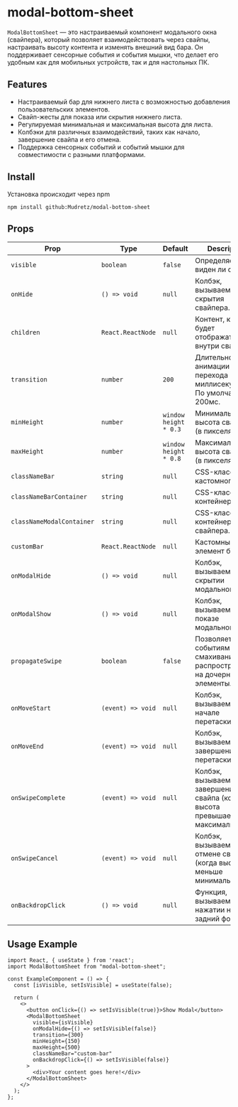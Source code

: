 # modal-bottom-sheet

`ModalBottomSheet` — это настраиваемый компонент модального окна (свайпера), который позволяет взаимодействовать через свайпы, настраивать высоту контента и изменять внешний вид бара. Он поддерживает сенсорные события и события мышки, что делает его удобным как для мобильных устройств, так и для настольных ПК.

## Features

- Настраиваемый бар для нижнего листа с возможностью добавления пользовательских элементов.
- Свайп-жесты для показа или скрытия нижнего листа.
- Регулируемая минимальная и максимальная высота для листа.
- Колбэки для различных взаимодействий, таких как начало, завершение свайпа и его отмена.
- Поддержка сенсорных событий и событий мышки для совместимости с разными платформами.

## Install

Установка происходит через npm
```
npm install github:Mudretz/modal-bottom-sheet
```

## Props

| Prop                      | Type                                                | Default               | Description                                                                 |
| ------------------------- | --------------------------------------------------- | --------------------- | --------------------------------------------------------------------------- |
| `visible`                 | `boolean`                                           | `false`               | Определяет, виден ли свайпер.                                               |
| `onHide`                  | `() => void`                                        | `null`                | Колбэк, вызываемый для скрытия свайпера.                                    |
| `children`                | `React.ReactNode`                                   | `null`                | Контент, который будет отображаться внутри свайпера.                        |
| `transition`              | `number`                                            | `200`                 | Длительность анимации перехода (в миллисекундах). По умолчанию 200мс.       |
| `minHeight`               | `number`                                            | `window height * 0.3` | Минимальная высота свайпера (в пикселях).                                   |
| `maxHeight`               | `number`                                            | `window height * 0.8` | Максимальная высота свайпера (в пикселях).                                  |
| `classNameBar`            | `string`                                            | `null`                | CSS-класс для кастомного бара.                                              |
| `classNameBarContainer`   | `string`                                            | `null`                | CSS-класс для контейнера бара.                                              |
| `classNameModalContainer` | `string`                                            | `null`                | CSS-класс для контейнера свайпера.                                          |
| `customBar`               | `React.ReactNode`                                   | `null`                | Кастомный элемент бара.                                                     |
| `onModalHide`             | `() => void`                                        | `null`                | Колбэк, вызываемый при скрытии модального окна.                             |
| `onModalShow`             | `() => void`                                        | `null`                | Колбэк, вызываемый при показе модального окна.                              |
| `propagateSwipe`          | `boolean`                                           | `false`               | Позволяет событиям смахивания распространяться на дочерние элементы.        |
| `onMoveStart`             | `(event) => void` | `null`                | Колбэк, вызываемый при начале перетаскивания.                               |
| `onMoveEnd`               | `(event) => void` | `null`                | Колбэк, вызываемый при завершении перетаскивания.                           |
| `onSwipeComplete`         | `(event) => void` | `null`                | Колбэк, вызываемый при завершении свайпа (когда высота превышает максимальную). |
| `onSwipeCancel`           | `(event) => void` | `null`                | Колбэк, вызываемый при отмене свайпа (когда высота меньше минимальной).     |
| `onBackdropClick`         | `() => void`                                        | `null`                | Функция, вызываемая при нажатии на задний фон.                              |

## Usage Example

```tsx
import React, { useState } from 'react';
import ModalBottomSheet from "modal-bottom-sheet";

const ExampleComponent = () => {
  const [isVisible, setIsVisible] = useState(false);

  return (
    <>
      <button onClick={() => setIsVisible(true)}>Show Modal</button>
      <ModalBottomSheet
        visible={isVisible}
        onModalHide={() => setIsVisible(false)}
        transition={300}
        minHeight={150}
        maxHeight={500}
        classNameBar="custom-bar"
        onBackdropClick={() => setIsVisible(false)}
      >
        <div>Your content goes here!</div>
      </ModalBottomSheet>
    </>
  );
};
```